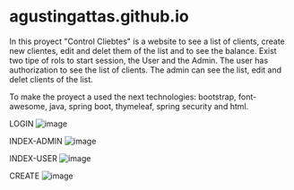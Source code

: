 # agustingattas.github.io
In this proyect "Control Cliebtes" is a website to see a list of clients, create new clientes, edit and delet them of the list and to see the balance. 
Exist two tipe of rols to start session, the User and the Admin. The user has authorization to see the list of clients. 
The admin can see the list, edit and delet clients of the list.

To make the proyect a used the next technologies: bootstrap, font-awesome, java, spring boot, thymeleaf, spring security and html.

LOGIN
![image](https://user-images.githubusercontent.com/92380443/187067526-3acf1b6f-70cb-4203-9e9e-fbb776891a7f.png)

INDEX-ADMIN
![image](https://user-images.githubusercontent.com/92380443/187067549-3713dccc-933e-4942-a58a-d292eaef4614.png)

INDEX-USER
![image](https://user-images.githubusercontent.com/92380443/187067707-17ef5072-68c3-4981-b62d-5b7c72368e88.png)

CREATE
![image](https://user-images.githubusercontent.com/92380443/187067565-f323c75d-880e-4610-923c-a877bcbf0bd6.png)
